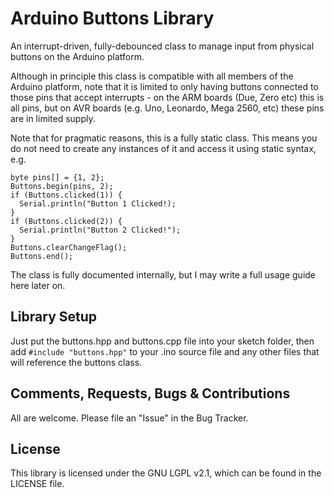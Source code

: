# Arduino Buttons Library
An interrupt-driven, fully-debounced class to manage input from physical buttons on the Arduino platform.

Although in principle this class is compatible with all members of the Arduino platform, note that it is limited to only having buttons connected to those pins that accept interrupts - on the ARM boards (Due, Zero etc) this is all pins, but on AVR boards (e.g. Uno, Leonardo, Mega 2560, etc) these pins are in limited supply.

Note that for pragmatic reasons, this is a fully static class. This means you do not need to create any instances of it and access it using static syntax, e.g.
```
byte pins[] = {1, 2};
Buttons.begin(pins, 2);
if (Buttons.clicked(1)) {
  Serial.println("Button 1 Clicked!);
}
if (Buttons.clicked(2)) {
  Serial.println("Button 2 Clicked!");
}
Buttons.clearChangeFlag();
Buttons.end();
```

The class is fully documented internally, but I may write a full usage guide here later on.

## Library Setup
Just put the buttons.hpp and buttons.cpp file into your sketch folder, then add `#include "buttons.hpp"` to your .ino source file and any other files that will reference the buttons class.

## Comments, Requests, Bugs & Contributions
All are welcome. Please file an "Issue" in the Bug Tracker.

## License
This library is licensed under the GNU LGPL v2.1, which can be found in the LICENSE file.
